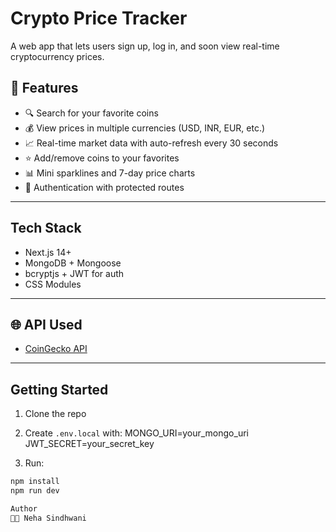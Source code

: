 # Crypto Price Tracker

A web app that lets users sign up, log in, and soon view real-time cryptocurrency prices.

## 🚀 Features

- 🔍 Search for your favorite coins
- 💰 View prices in multiple currencies (USD, INR, EUR, etc.)
- 📈 Real-time market data with auto-refresh every 30 seconds
- ⭐ Add/remove coins to your favorites
- 📊 Mini sparklines and 7-day price charts
- 🔐 Authentication with protected routes

---

## Tech Stack
- Next.js 14+
- MongoDB + Mongoose
- bcryptjs + JWT for auth
- CSS Modules

---

## 🌐 API Used

- [CoinGecko API](https://www.coingecko.com/en/api)

---

## Getting Started

1. Clone the repo  
2. Create `.env.local` with:
  MONGO_URI=your_mongo_uri
  JWT_SECRET=your_secret_key


3. Run:
```bash
npm install
npm run dev

Author
👩‍💻 Neha Sindhwani

